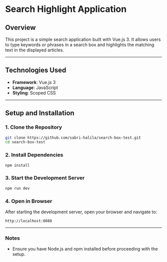 # **Search Highlight Application**

## **Overview**
This project is a simple search application built with Vue.js 3. It allows users to type keywords or phrases in a search box and highlights the matching text in the displayed articles.

---

## **Technologies Used**
- **Framework**: Vue.js 3
- **Language**: JavaScript
- **Styling**: Scoped CSS

---

## **Setup and Installation**

### **1. Clone the Repository**
```bash
git clone https://github.com/sabri-halila/search-box-test.git
cd search-box-test 
```

### **2. Install Dependencies**
```bash
npm install
```

### **3. Start the Development Server**
```bash
npm run dev
```

### **4. Open in Browser**
After starting the development server, open your browser and navigate to:
```
http://localhost:8080
```

---

### **Notes**
- Ensure you have Node.js and npm installed before proceeding with the setup.
